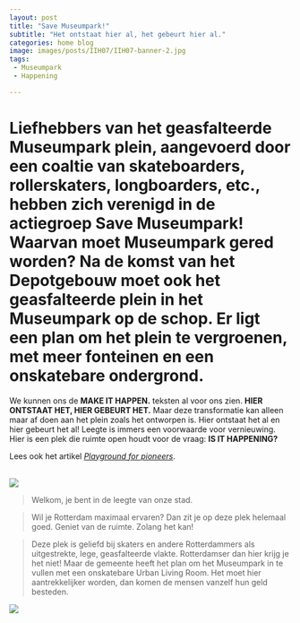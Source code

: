 ```yaml
---
layout: post
title: "Save Museumpark!"
subtitle: "Het ontstaat hier al, het gebeurt hier al."
categories: home blog
image: images/posts/IIH07/IIH07-banner-2.jpg
tags:
 - Museumpark
 - Happening

---
```


# Liefhebbers van het geasfalteerde Museumpark plein, aangevoerd door een coaltie van skateboarders, rollerskaters, longboarders, etc., hebben zich verenigd in de actiegroep Save Museumpark! Waarvan moet Museumpark gered worden? Na de komst van het Depotgebouw moet ook het geasfalteerde plein in het Museumpark op de schop. Er ligt een plan om het plein te vergroenen, met meer fonteinen en een onskatebare ondergrond. 

We kunnen ons de **MAKE IT HAPPEN.** teksten al voor ons zien. **HIER ONTSTAAT HET, HIER GEBEURT HET.** Maar deze transformatie kan alleen maar af doen aan het plein zoals het ontworpen is. Hier ontstaat het al en hier gebeurt het al! Leegte is immers een voorwaarde voor vernieuwing. Hier is een plek die ruimte open houdt voor de vraag: **IS IT HAPPENING?**

Lees ook het artikel [_Playground for pioneers_](https://www.rotterdamisithappening.nl/home/blog/2021/07/17/IIH07.html).
<br>
<br>

![](https://www.rotterdamisithappening.nl/images/posts/IIH07/IIH07-banner-1.jpg)

>Welkom, je bent in de leegte van onze stad.

>Wil je Rotterdam maximaal ervaren? Dan zit je op deze plek helemaal goed. Geniet van de ruimte. Zolang het kan!

>Deze plek is geliefd bij skaters en andere Rotterdammers als uitgestrekte, lege, geasfalteerde vlakte. Rotterdamser dan hier krijg je het niet! Maar de gemeente heeft het plan om het Museumpark in te vullen met een onskatebare Urban Living Room. Het moet hier aantrekkelijker worden, dan komen de mensen vanzelf hun geld besteden.


![](https://www.rotterdamisithappening.nl/images/posts/IIH07/IIH07-banner-3.jpg)